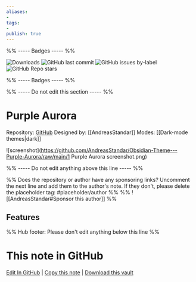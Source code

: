```yaml
---
aliases:
- 
tags: 
- 
publish: true
---
```


%% ----- Badges ----- %%

![Downloads](https://img.shields.io/badge/downloads-1380-573E7A?style=for-the-badge&logo=)
![GitHub last commit](https://img.shields.io/github/last-commit/AndreasStandar/Obsidian-Theme---Purple-Aurora?color=573E7A&label=last%20update&logo=github&style=for-the-badge)
![GitHub issues by-label](https://img.shields.io/github/issues/AndreasStandar/Obsidian-Theme---Purple-Aurora/help%20wanted?color=573E7A&logo=github&style=for-the-badge) 
![GitHub Repo stars](https://img.shields.io/github/stars/AndreasStandar/Obsidian-Theme---Purple-Aurora?color=573E7A&logo=github&style=for-the-badge)

%% ----- Badges ----- %%

%% ----- Do not edit this section ----- %%

# Purple Aurora

Repository: [GitHub](https://github.com/AndreasStandar/Obsidian-Theme---Purple-Aurora)
Designed by: [[AndreasStandar]]
Modes: [[Dark-mode themes|dark]]



![screenshot](https://github.com/AndreasStandar/Obsidian-Theme---Purple-Aurora/raw/main/1 Purple Aurora screenshot.png)

%% ----- Do not edit anything above this line ----- %% 

%% Does the repository or author have any sponsoring links? Uncomment the next line and add them to the author's note. If they don't, please delete the placeholder tag: #placeholder/author %%
%% ![[AndreasStandar#Sponsor this author]] %%


## Features



%% Hub footer: Please don't edit anything below this line %%

# This note in GitHub

<span class="git-footer">[Edit In GitHub](https://github.dev/obsidian-community/obsidian-hub/blob/main/02%20-%20Community%20Expansions/02.05%20All%20Community%20Expansions/Themes/Purple%20Aurora.md "git-hub-edit-note") | [Copy this note](https://raw.githubusercontent.com/obsidian-community/obsidian-hub/main/02%20-%20Community%20Expansions/02.05%20All%20Community%20Expansions/Themes/Purple%20Aurora.md "git-hub-copy-note") | [Download this vault](https://github.com/obsidian-community/obsidian-hub/archive/refs/heads/main.zip "git-hub-download-vault") </span>
